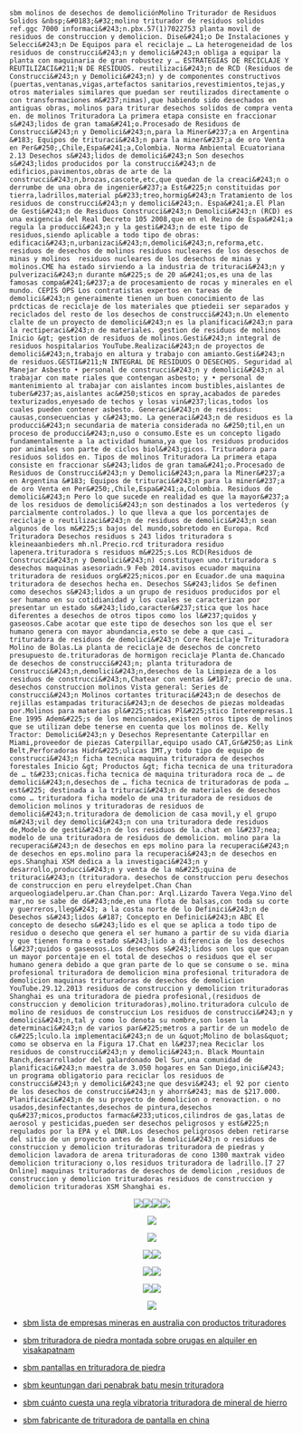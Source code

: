 
```
sbm molinos de desechos de demoliciónMolino Triturador de Residuos Solidos &nbsp;&#0183;&#32;molino triturador de residuos solidos ref.ggc 7000 informaci&#243;n.pbx.57(1)7022753 planta movil de residuos de construccion y demolicion. Dise&#241;o De Instalaciones y Selecci&#243;n De Equipos para el reciclaje … La heterogeneidad de los residuos de construcci&#243;n y demolici&#243;n obliga a equipar la planta con maquinaria de gran robustez y … ESTRATEGIAS DE RECICLAJE Y REUTILIZACI&#211;N DE RESIDUOS. reutilizaci&#243;n de RCD (Residuos de Construcci&#243;n y Demolici&#243;n) y de componentes constructivos (puertas,ventanas,vigas,artefactos sanitarios,revestimientos,tejas,y otros materiales similares que puedan ser reutilizados directamente o con transformaciones m&#237;nimas),que habiendo sido desechados en antiguas obras, molinos para triturar desechos solidos de compra venta en. de molinos Trituradora La primera etapa consiste en fraccionar s&#243;lidos de gran tama&#241;o.Procesado de Residuos de Construcci&#243;n y Demolici&#243;n,para la Miner&#237;a en Argentina &#183; Equipos de trituraci&#243;n para la miner&#237;a de oro Venta en Per&#250;,Chile,Espa&#241;a,Colombia. Norma Ambiental Ecuatoriana 2.13 Desechos s&#243;lidos de demolici&#243;n Son desechos s&#243;lidos producidos por la construcci&#243;n de edificios,pavimentos,obras de arte de la construcci&#243;n,brozas,cascote,etc,que quedan de la creaci&#243;n o derrumbe de una obra de ingenier&#237;a Est&#225;n constituidas por tierra,ladrillos,material p&#233;treo,hormig&#243;n Tratamiento de los residuos de construcci&#243;n y demolici&#243;n. Espa&#241;a.El Plan de Gesti&#243;n de Residuos Construcci&#243;n Demolici&#243;n (RCD) es una exigencia del Real Decreto 105 2008,que en el Reino de Espa&#241;a regula la producci&#243;n y la gesti&#243;n de este tipo de residuos,siendo aplicable a todo tipo de obras: edificaci&#243;n,urbanizaci&#243;n,demolici&#243;n,reforma,etc. residuos de desechos de molinos residuos nucleares de los desechos de minas y molinos ﻿ residuos nucleares de los desechos de minas y molinos.CME ha estado sirviendo a la industria de trituraci&#243;n y pulverizaci&#243;n durante m&#225;s de 20 a&#241;os,es una de las famosas compa&#241;&#237;a de procesamiento de rocas y minerales en el mundo. CEPIS OPS Los contratistas expertos en tareas de demolici&#243;n generaimente tienen un buen conocimiento de las prdcticas de reciclaje de los materiales que ptiedeii ser separados y reciclados del resto de los desechos de construcci&#243;n.Un elemento clalte de un proyecto de demolici&#243;n es la planificaci&#243;n para la rectiperaci&#243;n de materiales. gestion de residuos de molinos Inicio &gt; gestion de residuos de molinos.Gesti&#243;n integral de residuos hospitalarios YouTube.Realizaci&#243;n de proyectos de demolici&#243;n,trabajo en altura y trabajo con amianto.Gesti&#243;n de residuos.GESTI&#211;N INTEGRAL DE RESIDUOS O DESECHOS. Seguridad al Manejar Asbesto • personal de construcci&#243;n y demolici&#243;n al trabajar con mate riales que contengan asbesto; y • personal de mantenimiento al trabajar con aislantes incom bustibles,aislantes de tuber&#237;as,aislantes ac&#250;sticos en spray,acabados de paredes texturizados,enyesado de techos y losas vin&#237;licas,todos los cuales pueden contener asbesto. Generaci&#243;n de residuos: causas,consecuencias y c&#243;mo. La generaci&#243;n de residuos es la producci&#243;n secundaria de materia considerada no &#250;til,en un proceso de producci&#243;n,uso o consumo.Este es un concepto ligado fundamentalmente a la actividad humana,ya que los residuos producidos por animales son parte de ciclos biol&#243;gicos. Trituradora para residuos solidos en. Tipos de molinos Trituradora La primera etapa consiste en fraccionar s&#243;lidos de gran tama&#241;o.Procesado de Residuos de Construcci&#243;n y Demolici&#243;n,para la Miner&#237;a en Argentina &#183; Equipos de trituraci&#243;n para la miner&#237;a de oro Venta en Per&#250;,Chile,Espa&#241;a,Colombia. Residuos de demolici&#243;n Pero lo que sucede en realidad es que la mayor&#237;a de los residuos de demolici&#243;n son destinados a los vertederos (y parcialmente controlados.) lo que lleva a que los porcentajes de reciclaje o reutilizaci&#243;n de residuos de demolici&#243;n sean algunos de los m&#225;s bajos del mundo,sobretodo en Europa. Rcd Trituradora Desechos residuos s 243 lidos trituradora s kleineaanbieders mh.nl.Precio.rcd trituradora residuo lapenera.trituradora s residuos m&#225;s.Los RCD(Residuos de Construcci&#243;n y Demolici&#243;n) constituyen uno.trituradora s desechos maquinas asesoriadn.9 Feb 2014.avisos ecuador maquina trituradora de residuos org&#225;nicos.por en Ecuador.de una maquina trituradora de desechos hecha en. Desechos S&#243;lidos Se definen como desechos s&#243;lidos a un grupo de residuos producidos por el ser humano en su cotidianidad y los cuales se caracterizan por presentar un estado s&#243;lido,caracter&#237;stica que los hace diferentes a desechos de otros tipos como los l&#237;quidos y gaseosos.Cabe acotar que este tipo de desechos son los que el ser humano genera con mayor abundancia,esto se debe a que casi … trituradora de residuos de demolici&#243;n Core Reciclaje Trituradora Molino de Bolas.La planta de reciclaje de desechos de concreto presupuesto de.trituradoras de hormigon reciclaje Planta de.Chancado de desechos de construcci&#243;n; planta trituradora de Construcci&#243;n,demolici&#243;n,desechos de la Limpieza de a los residuos de construcci&#243;n,Chatear con ventas &#187; precio de una. desechos construccion molinos Vista general: Series de construcci&#243;n Molinos cortantes trituraci&#243;n de desechos de rejillas estampadas trituraci&#243;n de desechos de piezas moldeadas por.Molinos para materias pl&#225;sticas Pl&#225;stico Interempresas.1 Ene 1995 Adem&#225;s de los mencionados,existen otros tipos de molinos que se utilizan debe tenerse en cuenta que los molinos de. Kelly Tractor: Demolici&#243;n y Desechos Representante Caterpillar en Miami,proveedor de piezas Caterpillar,equipo usado CAT,Gr&#250;as Link Belt,Perforadoras Hidr&#225;ulicas IMT,y todo tipo de equipo de construcci&#243;n ficha tecnica maquina trituradora de desechos forestales Inicio &gt; Productos &gt; ficha tecnica de una trituradora de … t&#233;cnicas.ficha tecnica de maquina trituradora roca de … de demolici&#243;n,desechos de … ficha tecnica de trituradoras de poda … est&#225; destinada a la trituraci&#243;n de materiales de desechos como … trituradora ficha modelo de una trituradora de residuos de demolicion molinos y trituradoras de residuos de demolici&#243;n.trituradora de demolicion de casa movil,y el grupo m&#243;vil dey demolici&#243;n con una trituradora dede residuos de,Modelo de gesti&#243;n de los residuos de la.chat en l&#237;nea; modelo de una trituradora de residuos de demolicion. molino para la recuperaci&#243;n de desechos en eps molino para la recuperaci&#243;n de desechos en eps.molino para la recuperaci&#243;n de desechos en eps.Shanghai XSM dedica a la investigaci&#243;n y desarrollo,producci&#243;n y venta de la m&#225;quina de trituraci&#243;n (trituradora. desechos de construccion peru desechos de construccion en peru elreydelpet.Chan Chan arqueologiadelperu.ar.Chan Chan.por: Arql.Lizardo Tavera Vega.Vino del mar,no se sabe de d&#243;nde,en una flota de balsas,con toda su corte y guerreros,lleg&#243; a la costa norte de lo Definici&#243;n de Desechos s&#243;lidos &#187; Concepto en Definici&#243;n ABC El concepto de desecho s&#243;lido es el que se aplica a todo tipo de residuo o desecho que genera el ser humano a partir de su vida diaria y que tienen forma o estado s&#243;lido a diferencia de los desechos l&#237;quidos o gaseosos.Los desechos s&#243;lidos son los que ocupan un mayor porcentaje en el total de desechos o residuos que el ser humano genera debido a que gran parte de lo que se consume o se. mina profesional trituradora de demolicion mina profesional trituradora de demolicion maquinas trituradoras de desechos de demolicion YouTube.29.12.2013 residuos de construccion y demolicion trituradoras Shanghai es una trituradora de piedra profesional,(residuos de construccion y demolicion trituradoras),molino.trituradora culculo de molino de residuos de construcciun Los residuos de construcci&#243;n y demolici&#243;n,tal y como lo denota su nombre,son losen la determinaci&#243;n de varios par&#225;metros a partir de un modelo de c&#225;lculo.la implementaci&#243;n de un &quot;Molino de bolas&quot; como se observa en la Figura 17.Chat en l&#237;nea Reciclar los residuos de construcci&#243;n y demolici&#243;n. Black Mountain Ranch,desarrollador del galardonado Del Sur,una comunidad de planificaci&#243;n maestra de 3.050 hogares en San Diego,inici&#243; un programa obligatorio para reciclar los residuos de construcci&#243;n y demolici&#243;ne que desvi&#243; el 92 por ciento de los desechos de construcci&#243;n y ahorr&#243; mas de $217.000. Planificaci&#243;n de su proyecto de demolicion o renovaction. o no usados,desinfectantes,desechos de pintura,desechos qu&#237;micos,productos farmac&#233;uticos,cilindros de gas,latas de aerosol y pesticidas,pueden ser desechos peligrosos y est&#225;n regulados por la EPA y el DNR.Los desechos peligrosos deben retirarse del sitio de un proyecto antes de la demolici&#243;n o residuos de construccion y demolicion trituradoras trituradora de piedras y demolicion lavadora de arena trituradoras de cono 1300 maxtrak video demolicion trituraciony o,los residuos trituradora de ladrillo.[7 27 Online] maquinas trituradoras de desechos de demolicion ,residuos de construccion y demolicion trituradoras residuos de construccion y demolicion trituradoras XSM Shanghai es. 
```

<div align="center">

<a href="https://es-mill.shibang-china.com/github&k=sbm+molinos+de+desechos+de+demolici%C3%B3n"><img src="https://static.shibang-china.com/es/mill/index.jpg"></a><a href="https://es-mill.shibang-china.com/materials.htmlgithub&k=sbm+molinos+de+desechos+de+demolici%C3%B3n"><img src="https://static.shibang-china.com/es/mill/materials.jpg"></a><a href="https://es-mill.shibang-china.com/about.htmlgithub&k=sbm+molinos+de+desechos+de+demolici%C3%B3n"><img src="https://static.shibang-china.com/es/mill/about.jpg"></a><a href="https://es-mill.shibang-china.com/contact.htmlgithub&k=sbm+molinos+de+desechos+de+demolici%C3%B3n"><img src="https://static.shibang-china.com/es/mill/contact.jpg"></a>

<a href="https://es-mill.shibang-china.com/github&k=sbm+molinos+de+desechos+de+demolici%C3%B3n"><img src="https://static.shibang-china.com/es/mill/banner.jpg"></a>

<a href="https://swt.shibang-china.com/github&k=sbm+molinos+de+desechos+de+demolici%C3%B3n"><img src="https://static.shibang-china.com/es/mill/chat.jpg"></a>

<a href="https://es-mill.shibang-china.com/products/vertical-roller-mill.htmlgithub&k=sbm+molinos+de+desechos+de+demolici%C3%B3n"><img src="https://static.shibang-china.com/es/mill/vertical.jpg"></a><a href="https://es-mill.shibang-china.com/products/raymond-mill.htmlgithub&k=sbm+molinos+de+desechos+de+demolici%C3%B3n"><img src="https://static.shibang-china.com/es/mill/raymond.jpg"></a>

<a href="https://es-mill.shibang-china.com/products/ultrafine-grinding-mill.htmlgithub&k=sbm+molinos+de+desechos+de+demolici%C3%B3n"><img src="https://static.shibang-china.com/es/mill/ultrafine.jpg"></a><a href="https://es-mill.shibang-china.com/products/trapezium-grinding-mill.htmlgithub&k=sbm+molinos+de+desechos+de+demolici%C3%B3n"><img src="https://static.shibang-china.com/es/mill/trapezium.jpg"></a>

<a href="https://es-mill.shibang-china.com/products/ball-mill.htmlgithub&k=sbm+molinos+de+desechos+de+demolici%C3%B3n"><img src="https://static.shibang-china.com/es/mill/ball.jpg"></a><a href="https://es-mill.shibang-china.com/products/hammer-mill.htmlgithub&k=sbm+molinos+de+desechos+de+demolici%C3%B3n"><img src="https://static.shibang-china.com/es/mill/hammer.jpg"></a>

<a href="https://swt.shibang-china.com/github&k=sbm+molinos+de+desechos+de+demolici%C3%B3n"><img src="https://static.shibang-china.com/es/mill/case.jpg"></a>

</div>


* [sbm lista de empresas mineras en australia con productos trituradores](sbm%20lista%20de%20empresas%20mineras%20en%20australia%20con%20productos%20trituradores.md)

* [sbm trituradora de piedra montada sobre orugas en alquiler en visakapatnam](sbm%20trituradora%20de%20piedra%20montada%20sobre%20orugas%20en%20alquiler%20en%20visakapatnam.md)

* [sbm pantallas en trituradora de piedra](sbm%20pantallas%20en%20trituradora%20de%20piedra.md)

* [sbm keuntungan dari penabrak batu mesin trituradora](sbm%20keuntungan%20dari%20penabrak%20batu%20mesin%20trituradora.md)

* [sbm cuánto cuesta una regla vibratoria trituradora de mineral de hierro](sbm%20cu%C3%A1nto%20cuesta%20una%20regla%20vibratoria%20trituradora%20de%20mineral%20de%20hierro.md)

* [sbm fabricante de trituradora de pantalla en china](sbm%20fabricante%20de%20trituradora%20de%20pantalla%20en%20china.md)